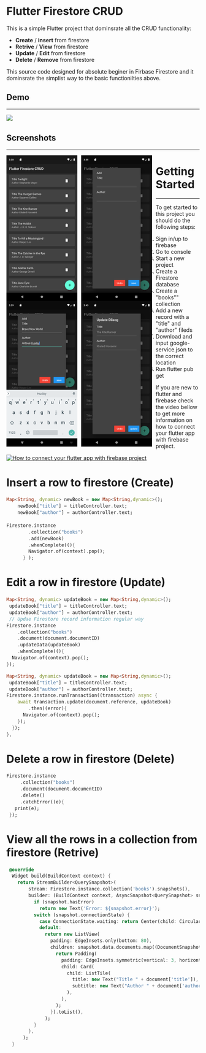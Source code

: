 # Flutter Firestore CRUD

This is a simple Flutter project that dominsrate all the CRUD functionality: 

- **Create** / **insert** from firestore
- **Retrive** / **View** from firestore
- **Update** / **Edit** from firestore
- **Delete** / **Remove** from firestore

This source code designed for absolute beginer in Firbase Firestore and it dominsrate the simplist way to the basic functionilties above.

## Demo
---
<img height="480px" src="screenshots\animatedscreenshot.gif">

## Screenshots
---
<!-- ![alt text](screenshots\Screenshot_1569803907.png "Home Page")
![alt text](screenshots\Screenshot_1569803932.png "Add Page")
![alt text](screenshots\Screenshot_1569803958.png "Add Page")
![alt text](screenshots\Screenshot_1569804024.png "Update Page") -->
<img height="380px" src="screenshots\Screenshot_1569803907.png"
     alt="Home Page"
     style="float: left; margin-right: 10px;" />
<img height="380px" src="screenshots\Screenshot_1569803932.png"
     alt="Add Page"
     style="float: left; margin-right: 10px; " />
<img height="380px" src="screenshots\Screenshot_1569803958.png"
     alt="Add Page"
     style="float: left; margin-right: 10px; " />
<img height="380px" src="screenshots\Screenshot_1569804024.png "
     alt="Update Page"
     style="float: left; margin-right: 10px;" />


# Getting Started
---

To get started to this project you should do the following steps: 
1. Sign in/up to firebase 
2. Go to console 
3. Start a new project 
4. Create a Firestore database 
5. Create a "books"" collection 
6. Add a new record with a "title" and "author" fileds  
7. Download and input google-service.json to the correct location 
8. Run flutter pub get 

If you are new to flutter and firebase check the video bellow to get more information on how to connect your flutter app with firebase project. 


[![How to connect your flutter app with firebase project](https://img.youtube.com/vi/DqJ_KjFzL9I/0.jpg)](https://www.youtube.com/watch?v=DqJ_KjFzL9)

# Insert a row to firestore (Create)

```dart
Map<String, dynamic> newBook = new Map<String,dynamic>();
    newBook["title"] = titleController.text;
    newBook["author"] = authorController.text;

Firestore.instance
        .collection("books")
        .add(newBook)
        .whenComplete((){
        Navigator.of(context).pop();
      } );
```

# Edit a row in firestore (Update)

```dart
Map<String, dynamic> updateBook = new Map<String,dynamic>();
 updateBook["title"] = titleController.text;
 updateBook["author"] = authorController.text;
 // Updae Firestore record information regular way
Firestore.instance
    .collection("books")
    .document(document.documentID)
    .updateData(updateBook)
    .whenComplete((){
  Navigator.of(context).pop();
});
```

```dart
Map<String, dynamic> updateBook = new Map<String,dynamic>();
 updateBook["title"] = titleController.text;
 updateBook["author"] = authorController.text;
Firestore.instance.runTransaction((transaction) async {
    await transaction.update(document.reference, updateBook)
        .then((error){
      Navigator.of(context).pop();
    });
  });
},
```

# Delete a row in firestore (Delete)

```dart
Firestore.instance
     .collection("books")
     .document(document.documentID)
     .delete()
     .catchError((e){
   print(e);
 });

```

# View all the rows in a collection from firestore (Retrive)

```dart
 @override
  Widget build(BuildContext context) {
    return StreamBuilder<QuerySnapshot>(
        stream: Firestore.instance.collection('books').snapshots(),
        builder: (BuildContext context, AsyncSnapshot<QuerySnapshot> snapshot) {
          if (snapshot.hasError)
            return new Text('Error: ${snapshot.error}');
          switch (snapshot.connectionState) {
            case ConnectionState.waiting: return Center(child: CircularProgressIndicator(),);
            default:
              return new ListView(
                padding: EdgeInsets.only(bottom: 80),
                children: snapshot.data.documents.map((DocumentSnapshot document) {
                  return Padding(
                    padding: EdgeInsets.symmetric(vertical: 3, horizontal: 10),
                    child: Card(
                      child: ListTile(
                        title: new Text("Title " + document['title']),
                        subtitle: new Text("Author " + document['author']),
                      ),
                    ),
                  );
                }).toList(),
              );
          }
        },
      );
  }
```